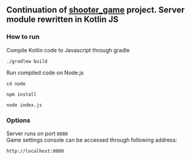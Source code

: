 ## Continuation of [shooter_game](https://github.com/bartoszkruba/shooter_game) project. Server module rewritten in Kotlin JS

### How to run

Compile Kotlin code to Javascript through gradle

```
./gradlew build
```

Run compiled code on Node.js

```
cd node
```
```
npm install
```
```
node index.js
```

### Options  
Server runs on port `8080`  
Game settings console can be accessed through following address:  
```
http://localhost:8080
```
